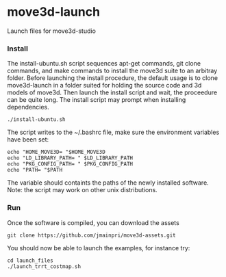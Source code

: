 move3d-launch
=============

Launch files for move3d-studio

### Install

The install-ubuntu.sh script sequences apt-get commands, git clone commands, and make commands to install the move3d suite to an arbitray folder. Before launching the install procedure, the default usage is to clone move3d-launch in a folder suited for holding the source code and 3d models of move3d. Then launch the install script and wait, the proceedure can be quite long. The install script may prompt when installing dependencies.

    ./install-ubuntu.sh
    
The script writes to the ~/.bashrc file, make sure the environment variables have been set:

    echo "HOME_MOVE3D= "$HOME_MOVE3D
    echo "LD_LIBRARY_PATH= " $LD_LIBRARY_PATH
    echo "PKG_CONFIG_PATH= " $PKG_CONFIG_PATH
    echo "PATH= "$PATH
    
The variable should containts the paths of the newly installed software.
Note: the script may work on other unix distributions.

### Run

Once the software is compiled, you can download the assets

    git clone https://github.com/jmainpri/move3d-assets.git
    
You should now be able to launch the examples, for instance try:

    cd launch_files
    ./launch_trrt_costmap.sh
